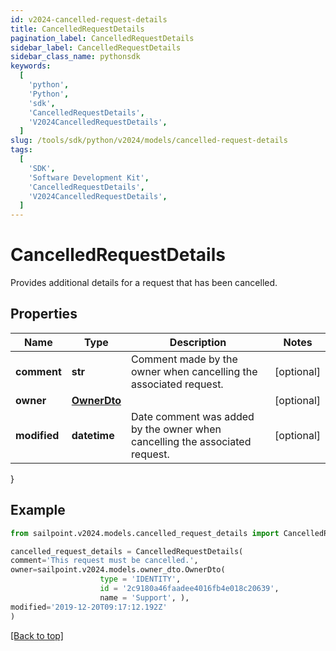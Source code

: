 ```yaml
---
id: v2024-cancelled-request-details
title: CancelledRequestDetails
pagination_label: CancelledRequestDetails
sidebar_label: CancelledRequestDetails
sidebar_class_name: pythonsdk
keywords:
  [
    'python',
    'Python',
    'sdk',
    'CancelledRequestDetails',
    'V2024CancelledRequestDetails',
  ]
slug: /tools/sdk/python/v2024/models/cancelled-request-details
tags:
  [
    'SDK',
    'Software Development Kit',
    'CancelledRequestDetails',
    'V2024CancelledRequestDetails',
  ]
---
```


# CancelledRequestDetails

Provides additional details for a request that has been cancelled.

## Properties

| Name | Type | Description | Notes |
| --- | --- | --- | --- |
| **comment** | **str** | Comment made by the owner when cancelling the associated request. | [optional] |
| **owner** | [**OwnerDto**](owner-dto) |  | [optional] |
| **modified** | **datetime** | Date comment was added by the owner when cancelling the associated request. | [optional] |

}

## Example

```python
from sailpoint.v2024.models.cancelled_request_details import CancelledRequestDetails

cancelled_request_details = CancelledRequestDetails(
comment='This request must be cancelled.',
owner=sailpoint.v2024.models.owner_dto.OwnerDto(
                    type = 'IDENTITY',
                    id = '2c9180a46faadee4016fb4e018c20639',
                    name = 'Support', ),
modified='2019-12-20T09:17:12.192Z'
)

```

[[Back to top]](#)
